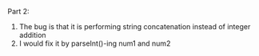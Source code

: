 Part 2: 
1. The bug is that it is performing string concatenation instead of integer addition
2. I would fix it by parseInt()-ing num1 and num2 